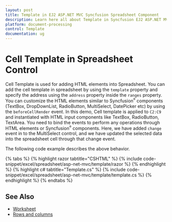 ```yaml
---
layout: post
title: Template in EJ2 ASP.NET MVC Syncfusion Spreadsheet Component
description: Learn here all about Template in Syncfusion EJ2 ASP.NET MVC Spreadsheet component of Syncfusion Essential JS 2 and more.
platform: document-processing
control: Template
documentation: ug
---
```



# Cell Template in Spreadsheet Control

Cell Template is used for adding HTML elements into Spreadsheet. You can add the cell template in spreadsheet by using the `template` property and specify the address using the `address` property inside the `ranges` property. You can customize the HTML elements similar to Syncfusion<sup style="font-size:70%">&reg;</sup> components (TextBox, DropDownList, RadioButton, MultiSelect, DatePicker etc) by using the `beforeCellRender` event. In this demo, Cell template is applied to `C2:C9` and instantiated with HTML input components like TextBox, RadioButton, TextArea. You need to bind the events to perform any operations through HTML elements or Syncfusion<sup style="font-size:70%">&reg;</sup> components. Here, we have added `change` event in to the MultiSelect control, and we have updated the selected data into the spreadsheet cell through that change event.

The following code example describes the above behavior.

{% tabs %}
{% highlight razor tabtitle="CSHTML" %}
{% include code-snippet/excel/spreadsheet/asp-net-mvc/template/razor %}
{% endhighlight %}
{% highlight c# tabtitle="Template.cs" %}
{% include code-snippet/excel/spreadsheet/asp-net-mvc/template/template.cs %}
{% endhighlight %}
{% endtabs %}



## See Also

* [Worksheet](./worksheet)
* [Rows and columns](./rows-and-columns)